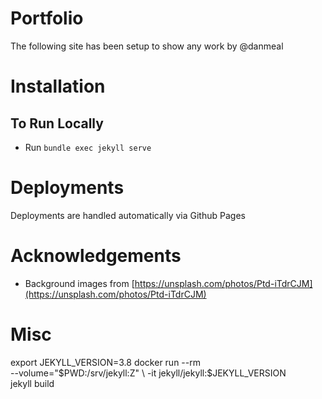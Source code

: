 # Portfolio
The following site has been setup to show any work by @danmeal

# Installation

## To Run Locally
- Run `bundle exec jekyll serve`

# Deployments
Deployments are handled automatically via Github Pages

# Acknowledgements
- Background images from [https://unsplash.com/photos/Ptd-iTdrCJM](https://unsplash.com/photos/Ptd-iTdrCJM)

# Misc
export JEKYLL_VERSION=3.8
docker run --rm \
  --volume="$PWD:/srv/jekyll:Z" \
  -it jekyll/jekyll:$JEKYLL_VERSION \
  jekyll build